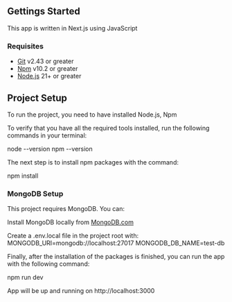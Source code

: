 ## Gettings Started

This app is written in Next.js using JavaScript

### Requisites

- [Git][git] v2.43 or greater
- [Npm][npm] v10.2 or greater
- [Node.js][node] 21+ or greater

## Project Setup

To run the project, you need to have installed Node.js, Npm

To verify that you have all the required tools installed, run the following commands in your terminal:

node --version
npm --version

The next step is to install npm packages with the command:

npm install


[npm]: https://www.npmjs.com/
[node]: https://nodejs.org
[git]: https://git-scm.com/


### MongoDB Setup

This project requires MongoDB. You can:

Install MongoDB locally from [MongoDB.com](https://www.mongodb.com/try/download/community)

Create a .env.local file in the project root with:
MONGODB_URI=mongodb://localhost:27017
MONGODB_DB_NAME=test-db

Finally, after the installation of the packages is finished, you can run the app with the following command:

npm run dev

App will be up and running on http://localhost:3000